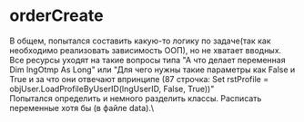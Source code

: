 # orderCreate
В общем,  попытался составить какую-то логику по задаче(так как необходимо реализовать зависимость ООП), но не хватает вводных.\
Все ресурсы уходят на такие вопросы типа "А что делает переменная  Dim lngOtmp As Long" или "Для чего нужны такие параметры как False и True и за что они отвечают впринципе (87 строчка: Set rstProfile = objUser.LoadProfileByUserID(lngUserID, False, True))"\
Попытался определить и немного разделить классы. Расписать переменные хотя бы (в файле data).\
